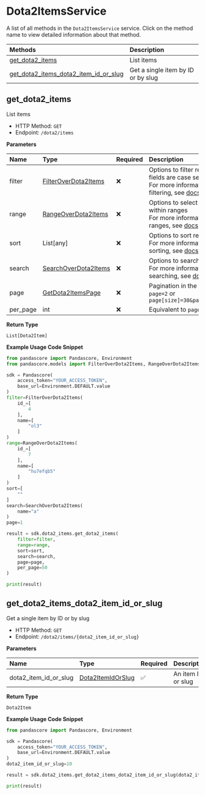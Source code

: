 # Dota2ItemsService

A list of all methods in the `Dota2ItemsService` service. Click on the method name to view detailed information about that method.

| Methods                                                                         | Description                        |
| :------------------------------------------------------------------------------ | :--------------------------------- |
| [get_dota2_items](#get_dota2_items)                                             | List items                         |
| [get_dota2_items_dota2_item_id_or_slug](#get_dota2_items_dota2_item_id_or_slug) | Get a single item by ID or by slug |

## get_dota2_items

List items

- HTTP Method: `GET`
- Endpoint: `/dota2/items`

**Parameters**

| Name     | Type                                                      | Required | Description                                                                                                                                         |
| :------- | :-------------------------------------------------------- | :------- | :-------------------------------------------------------------------------------------------------------------------------------------------------- |
| filter   | [FilterOverDota2Items](../models/FilterOverDota2Items.md) | ❌       | Options to filter results. String fields are case sensitive <br/>For more information on filtering, see [docs](/docs/filtering-and-sorting#filter). |
| range    | [RangeOverDota2Items](../models/RangeOverDota2Items.md)   | ❌       | Options to select results within ranges <br/>For more information on ranges, see [docs](/docs/filtering-and-sorting#range).                         |
| sort     | List[any]                                                 | ❌       | Options to sort results <br/>For more information on sorting, see [docs](/docs/filtering-and-sorting#sort).                                         |
| search   | [SearchOverDota2Items](../models/SearchOverDota2Items.md) | ❌       | Options to search results <br/>For more information on searching, see [docs](/docs/filtering-and-sorting#search).                                   |
| page     | [GetDota2ItemsPage](../models/GetDota2ItemsPage.md)       | ❌       | Pagination in the form of `page=2` or `page[size]=30&page[number]=2`                                                                                |
| per_page | int                                                       | ❌       | Equivalent to `page[size]`                                                                                                                          |

**Return Type**

`List[Dota2Item]`

**Example Usage Code Snippet**

```python
from pandascore import Pandascore, Environment
from pandascore.models import FilterOverDota2Items, RangeOverDota2Items, SearchOverDota2Items

sdk = Pandascore(
    access_token="YOUR_ACCESS_TOKEN",
    base_url=Environment.DEFAULT.value
)
filter=FilterOverDota2Items(
    id_=[
        4
    ],
    name=[
        "ol3"
    ]
)
range=RangeOverDota2Items(
    id_=[
        7
    ],
    name=[
        "hu7efqb5"
    ]
)
sort=[
    ""
]
search=SearchOverDota2Items(
    name="a"
)
page=1

result = sdk.dota2_items.get_dota2_items(
    filter=filter,
    range=range,
    sort=sort,
    search=search,
    page=page,
    per_page=50
)

print(result)
```

## get_dota2_items_dota2_item_id_or_slug

Get a single item by ID or by slug

- HTTP Method: `GET`
- Endpoint: `/dota2/items/{dota2_item_id_or_slug}`

**Parameters**

| Name                  | Type                                                | Required | Description        |
| :-------------------- | :-------------------------------------------------- | :------- | :----------------- |
| dota2_item_id_or_slug | [Dota2ItemIdOrSlug](../models/Dota2ItemIdOrSlug.md) | ✅       | An item ID or slug |

**Return Type**

`Dota2Item`

**Example Usage Code Snippet**

```python
from pandascore import Pandascore, Environment

sdk = Pandascore(
    access_token="YOUR_ACCESS_TOKEN",
    base_url=Environment.DEFAULT.value
)
dota2_item_id_or_slug=10

result = sdk.dota2_items.get_dota2_items_dota2_item_id_or_slug(dota2_item_id_or_slug=dota2_item_id_or_slug)

print(result)
```

<!-- This file was generated by liblab | https://liblab.com/ -->
